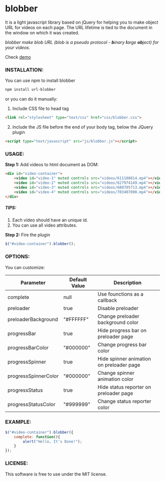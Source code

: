 # blobber

It is a light javascript library based on jQuery for helping you to make object URL for videos on each page.
The URL lifetime is tied to the document in the window on which it was created.

*blobber make blob URL (blob is a pseudo protocol - **b**inary **l**arge **ob**ject) for your videos.*

Check [demo](http://blobber.mehryars.com/)




### INSTALLATION:

You can use npm to install blobber
```sh
npm install url-blobber
```


or you can do it manually:
1. Include CSS file to head tag
```html
<link rel="stylesheet" type="text/css" href="css/blobber.css">
```
2. Include the JS file before the end of your body tag, below the JQuery plugin
```html
<script type="text/javascript" src="js/blobber.js"></script>
```




### USAGE:

**Step 1:** Add videos to html document as DOM:
```html
<div id="video-container">
    <video id="video-1" muted controls src="videos/611180814.mp4"></video>
    <video id="video-2" muted controls src="videos/627974149.mp4"></video>
    <video id="video-3" muted controls src="videos/680705713.mp4"></video>
    <video id="video-4" muted controls src="videos/703407890.mp4"></video>
</div>
```

##### TIPS:
1. Each video should have an unique id.
2. You can use all video attributes.


**Step 2:** Fire the plugin
```javascript
$("#video-container").blobber();
```




### OPTIONS:

You can customize:

| Parameter            | Default Value | Description                              |
| -------------------- | ------------- | ---------------------------------------- |
| complete             | null          | Use founctions as a callback             |
| preloader            | true          | Disable preloader                        |
| preloaderBackground  | "#FFFFFF"     | Change preloader background color        |
| progressBar          | true          | Hide progress bar on preloader page      |
| progressBarColor     | "#000000"     | Change progress bar color                |
| progressSpinner      | true          | Hide spinner animation on preloader page |
| progressSpinnerColor | "#000000"     | Change spinner animation color           |
| progressStatus       | true          | Hide status reporter on preloader page   |
| progressStatusColor  | "#999999"     | Change status reporter color             |




### EXAMPLE:

```javascript
$("#video-container").blobber({
    complete: function(){
        alert("Hello, It's Done!");
    }
});
```




### LICENSE:

This software is free to use under the MIT license.